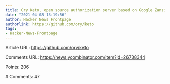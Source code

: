 ```yaml
---
title: Ory Keto, open source authorization server based on Google Zanzibar
date: "2021-04-08 13:19:56"
author: Hacker News Frontpage
authorlink: https://github.com/ory/keto
tags:
- Hacker-News-Frontpage
---
```


<p>Article URL: <a href="https://github.com/ory/keto">https://github.com/ory/keto</a></p>
<p>Comments URL: <a href="https://news.ycombinator.com/item?id=26738344">https://news.ycombinator.com/item?id=26738344</a></p>
<p>Points: 206</p>
<p># Comments: 47</p>

